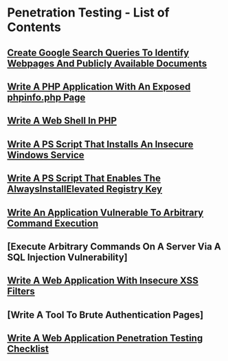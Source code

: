 # Penetration Testing - List of Contents

## [Create Google Search Queries To Identify Webpages And Publicly Available Documents](https://github.com/aaronamran/MCSI-Remote-Cybersecurity-Internship/blob/main/Penetration%20Testing/google-dorking.md)

## [Write A PHP Application With An Exposed phpinfo.php Page](https://github.com/aaronamran/MCSI-Remote-Cybersecurity-Internship/blob/main/Penetration%20Testing/exposed-phpinfo-php.md)

## [Write A Web Shell In PHP](https://github.com/aaronamran/MCSI-Remote-Cybersecurity-Internship/blob/main/Penetration%20Testing/web-shell-php.md)

## [Write A PS Script That Installs An Insecure Windows Service](https://github.com/aaronamran/MCSI-Remote-Cybersecurity-Internship/blob/main/Penetration%20Testing/insecure-service-ps.md)

## [Write A PS Script That Enables The AlwaysInstallElevated Registry Key](https://github.com/aaronamran/MCSI-Remote-Cybersecurity-Internship/blob/main/Penetration%20Testing/elevated-registry-ps.md)

## [Write An Application Vulnerable To Arbitrary Command Execution](https://github.com/aaronamran/MCSI-Remote-Cybersecurity-Internship/blob/main/Penetration%20Testing/vulnerable-arbitrary-command-php.md)

## [Execute Arbitrary Commands On A Server Via A SQL Injection Vulnerability]

## [Write A Web Application With Insecure XSS Filters](https://github.com/aaronamran/MCSI-Remote-Cybersecurity-Internship/blob/main/Penetration%20Testing/insecure-xss-filters-php.md)

## [Write A Tool To Brute Authentication Pages]

## [Write A Web Application Penetration Testing Checklist](https://github.com/aaronamran/MCSI-Remote-Cybersecurity-Internship/blob/main/Penetration%20Testing/web-app-pentest-checklist.md)

